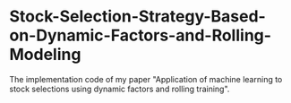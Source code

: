 # Stock-Selection-Strategy-Based-on-Dynamic-Factors-and-Rolling-Modeling

The implementation code of my paper "Application of machine learning to stock selections using dynamic factors and rolling training".
